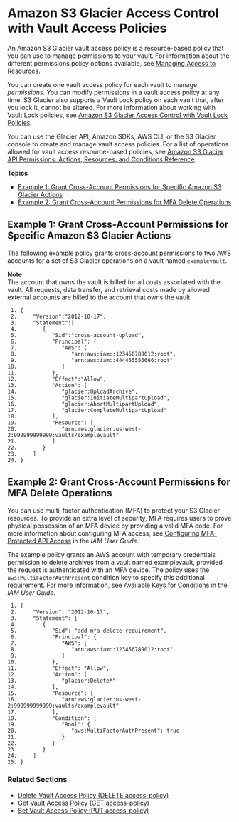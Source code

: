 # Amazon S3 Glacier Access Control with Vault Access Policies<a name="vault-access-policy"></a>

An Amazon S3 Glacier vault access policy is a resource\-based policy that you can use to manage permissions to your vault\. For information about the different permissions policy options available, see [Managing Access to Resources](access-control-overview.md#access-control-manage-access-intro)\.

You can create one vault access policy for each vault to manage *permissions*\. You can modify permissions in a vault access policy at any time\. S3 Glacier also supports a Vault Lock policy on each vault that, after you lock it, cannot be altered\. For more information about working with Vault Lock policies, see [Amazon S3 Glacier Access Control with Vault Lock Policies](vault-lock-policy.md)\. 



You can use the Glacier API, Amazon SDKs, AWS CLI, or the S3 Glacier console to create and manage vault access policies\. For a list of operations allowed for vault access resource\-based policies, see [Amazon S3 Glacier API Permissions: Actions, Resources, and Conditions Reference](glacier-api-permissions-ref.md)\.

**Topics**
+ [Example 1: Grant Cross\-Account Permissions for Specific Amazon S3 Glacier Actions](#vault-access-policy-example-multiple-accounts)
+ [Example 2: Grant Cross\-Account Permissions for MFA Delete Operations](#vault-access-policy-example-mfa-authentication)

## Example 1: Grant Cross\-Account Permissions for Specific Amazon S3 Glacier Actions<a name="vault-access-policy-example-multiple-accounts"></a>

The following example policy grants cross\-account permissions to two AWS accounts for a set of S3 Glacier operations on a vault named `examplevault`\.

**Note**  
The account that owns the vault is billed for all costs associated with the vault\. All requests, data transfer, and retrieval costs made by allowed external accounts are billed to the account that owns the vault\.

```
 1. {
 2.     "Version":"2012-10-17",
 3.     "Statement":[
 4.        {
 5.           "Sid":"cross-account-upload",
 6.           "Principal": {
 7.              "AWS": [
 8.                 "arn:aws:iam::123456789012:root",
 9.                 "arn:aws:iam::444455556666:root"
10.              ]
11.           },
12.           "Effect":"Allow",
13.           "Action": [
14.              "glacier:UploadArchive",
15.              "glacier:InitiateMultipartUpload",
16.              "glacier:AbortMultipartUpload",
17.              "glacier:CompleteMultipartUpload"
18.           ],
19.           "Resource": [
20.              "arn:aws:glacier:us-west-2:999999999999:vaults/examplevault"                                           
21.           ]
22.        }
23.     ]
24. }
```

## Example 2: Grant Cross\-Account Permissions for MFA Delete Operations<a name="vault-access-policy-example-mfa-authentication"></a>

You can use multi\-factor authentication \(MFA\) to protect your S3 Glacier resources\. To provide an extra level of security, MFA requires users to prove physical possession of an MFA device by providing a valid MFA code\. For more information about configuring MFA access, see [Configuring MFA\-Protected API Access](https://docs.aws.amazon.com/IAM/latest/UserGuide/MFAProtectedAPI.html) in the *IAM User Guide*\. 

The example policy grants an AWS account with temporary credentials permission to delete archives from a vault named examplevault, provided the request is authenticated with an MFA device\. The policy uses the `aws:MultiFactorAuthPresent` condition key to specify this additional requirement\. For more information, see [Available Keys for Conditions](https://docs.aws.amazon.com/IAM/latest/UserGuide/reference_policies_elements.html#AvailableKeys) in the *IAM User Guide*\.

```
 1. {
 2.     "Version": "2012-10-17",
 3.     "Statement": [
 4.        {
 5.           "Sid": "add-mfa-delete-requirement",
 6.           "Principal": {
 7.              "AWS": [
 8.                 "arn:aws:iam::123456789012:root"
 9.              ]
10.           },
11.           "Effect": "Allow",
12.           "Action": [ 
13.              "glacier:Delete*" 
14.           ],
15.           "Resource": [
16.              "arn:aws:glacier:us-west-2:999999999999:vaults/examplevault"
17.           ],
18.           "Condition": {
19.              "Bool": {
20.                 "aws:MultiFactorAuthPresent": true
21.              }
22.           }
23.        }
24.     ]
25. }
```

### Related Sections<a name="related-sections-vault-access-policy"></a>

 
+ [Delete Vault Access Policy \(DELETE access\-policy\)](api-DeleteVaultAccessPolicy.md)
+ [Get Vault Access Policy \(GET access\-policy\)](api-GetVaultAccessPolicy.md)
+ [Set Vault Access Policy \(PUT access\-policy\)](api-SetVaultAccessPolicy.md)
